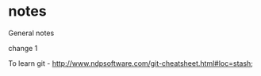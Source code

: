 # notes
General notes

change 1

To learn git - http://www.ndpsoftware.com/git-cheatsheet.html#loc=stash;